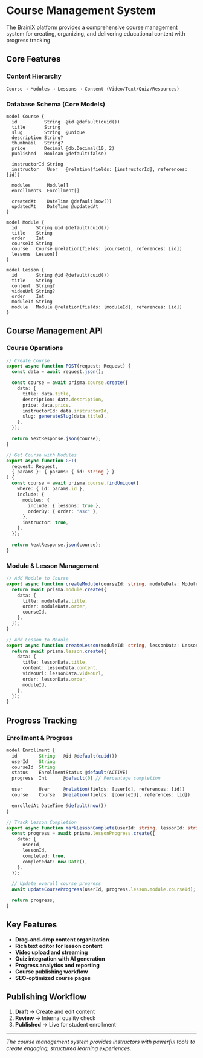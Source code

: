 # Course Management System

The BrainiX platform provides a comprehensive course management system for creating, organizing, and delivering educational content with progress tracking.

## Core Features

### Content Hierarchy

```
Course → Modules → Lessons → Content (Video/Text/Quiz/Resources)
```

### Database Schema (Core Models)

```prisma
model Course {
  id          String  @id @default(cuid())
  title       String
  slug        String  @unique
  description String?
  thumbnail   String?
  price       Decimal @db.Decimal(10, 2)
  published   Boolean @default(false)

  instructorId String
  instructor   User   @relation(fields: [instructorId], references: [id])

  modules      Module[]
  enrollments  Enrollment[]

  createdAt    DateTime @default(now())
  updatedAt    DateTime @updatedAt
}

model Module {
  id       String @id @default(cuid())
  title    String
  order    Int
  courseId String
  course   Course @relation(fields: [courseId], references: [id])
  lessons  Lesson[]
}

model Lesson {
  id       String @id @default(cuid())
  title    String
  content  String?
  videoUrl String?
  order    Int
  moduleId String
  module   Module @relation(fields: [moduleId], references: [id])
}
```

## Course Management API

### Course Operations

```typescript
// Create Course
export async function POST(request: Request) {
  const data = await request.json();

  const course = await prisma.course.create({
    data: {
      title: data.title,
      description: data.description,
      price: data.price,
      instructorId: data.instructorId,
      slug: generateSlug(data.title),
    },
  });

  return NextResponse.json(course);
}

// Get Course with Modules
export async function GET(
  request: Request,
  { params }: { params: { id: string } }
) {
  const course = await prisma.course.findUnique({
    where: { id: params.id },
    include: {
      modules: {
        include: { lessons: true },
        orderBy: { order: "asc" },
      },
      instructor: true,
    },
  });

  return NextResponse.json(course);
}
```

### Module & Lesson Management

```typescript
// Add Module to Course
export async function createModule(courseId: string, moduleData: ModuleData) {
  return await prisma.module.create({
    data: {
      title: moduleData.title,
      order: moduleData.order,
      courseId,
    },
  });
}

// Add Lesson to Module
export async function createLesson(moduleId: string, lessonData: LessonData) {
  return await prisma.lesson.create({
    data: {
      title: lessonData.title,
      content: lessonData.content,
      videoUrl: lessonData.videoUrl,
      order: lessonData.order,
      moduleId,
    },
  });
}
```

## Progress Tracking

### Enrollment & Progress

```typescript
model Enrollment {
  id        String   @id @default(cuid())
  userId    String
  courseId  String
  status    EnrollmentStatus @default(ACTIVE)
  progress  Int      @default(0) // Percentage completion

  user      User     @relation(fields: [userId], references: [id])
  course    Course   @relation(fields: [courseId], references: [id])

  enrolledAt DateTime @default(now())
}

// Track Lesson Completion
export async function markLessonComplete(userId: string, lessonId: string) {
  const progress = await prisma.lessonProgress.create({
    data: {
      userId,
      lessonId,
      completed: true,
      completedAt: new Date(),
    },
  });

  // Update overall course progress
  await updateCourseProgress(userId, progress.lesson.module.courseId);

  return progress;
}
```

## Key Features

- **Drag-and-drop content organization**
- **Rich text editor for lesson content**
- **Video upload and streaming**
- **Quiz integration with AI generation**
- **Progress analytics and reporting**
- **Course publishing workflow**
- **SEO-optimized course pages**

## Publishing Workflow

1. **Draft** → Create and edit content
2. **Review** → Internal quality check
3. **Published** → Live for student enrollment

---

_The course management system provides instructors with powerful tools to create engaging, structured learning experiences._
